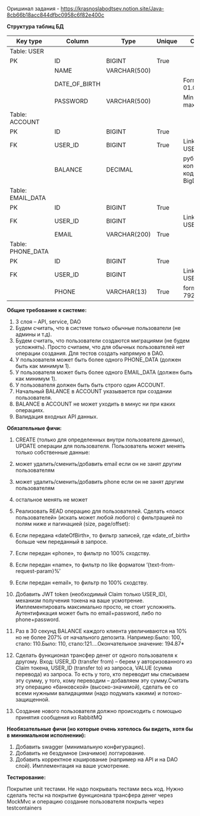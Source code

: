 Оришинал задания - https://krasnoslabodtsev.notion.site/Java-8cb66b18acc844dfbc0958c6f82e400c

**Структура таблиц БД**

| Key type | Column | Type | Unique | Comment |
| --- | --- | --- | --- | --- |
| Table: USER |  |  |  |  |
| PK | ID | BIGINT | True |  |
|  | NAME | VARCHAR(500) |  |  |
|  | DATE_OF_BIRTH |  |  | Format: 01.05.1993 |
|  | PASSWORD | VARCHAR(500) |  | Min length: 8, max 500 |
| Table: ACCOUNT |  |  |  |  |
| PK | ID | BIGINT | True |  |
| FK | USER_ID | BIGINT | True | Link to USER.ID |
|  | BALANCE | DECIMAL |  | рубли + копейки: в коде – BigDecimal |
| Table: EMAIL_DATA |  |  |  |  |
| PK | ID | BIGINT | True |  |
| FK | USER_ID | BIGINT |  | Link to USER.ID |
|  | EMAIL | VARCHAR(200) | True |  |
| Table: PHONE_DATA |  |  |  |  |
| PK | ID | BIGINT | True |  |
| FK | USER_ID | BIGINT |  | Link to USER.ID |
|  | PHONE | VARCHAR(13) | True | format: 79207865432 |


**Общие требование к системе:**

1. 3 слоя – API, service, DAO
2. Будем считать, что в системе только обычные пользователи (не админы и т.д).
3. Будем считать, что пользователи создаются миграциями (не будем усложнять). Просто считаем, что для обычных пользователей нет операции создания. Для тестов создать напрямую в DAO.
4. У пользователя может быть более одного PHONE_DATA (должен быть как минимум 1).
5. У пользователя может быть более одного EMAIL_DATA (должен быть как минимум 1).
6. У пользователя должен быть быть строго один ACCOUNT.
7. Начальный BALANCE в ACCOUNT указывается при создании пользователя.
8. BALANCE в ACCOUNT не может уходить в минус ни при каких операциях.
9. Валидация входных API данных.

**Обязательные фичи:**

1. CREATE (только для определенных внутри пользователя данных), UPDATE операции для пользователя. Пользователь может менять только собственные данные:
2. может удалить/сменить/добавить email если он не занят другим пользователям
3. может удалить/сменить/добавить phone если он не занят другим пользователям
4. остальное менять не может
5. Реализовать READ операцию для пользователей. Сделать «поиск пользователей» (искать может любой любого) с фильтрацией по полям ниже и пагинацией (size, page/offset):
6. Если передана «dateOfBirth», то фильтр записей, где «date_of_birth» больше чем переданный в запросе.
7. Если передан «phone», то фильтр по 100% сходству.
8. Если передан «name», то фильтр по like форматом ‘{text-from-request-param}%’
9. Если передан «email», то фильтр по 100% сходству.
10. Добавить JWT token (необходимый Claim только USER_ID), механизм получения токена на ваше усмотрение. Имплементировать максимально просто, не стоит усложнять. Аутентификация может быть по email+password, либо по phone+password.
11. Раз в 30 секунд BALANCE каждого клиента увеличиваются на 10% но не более 207% от начального депозита.
Например:Было: 100, стало: 110.Было: 110, стало:121.…Окончательное значение: 194.87*
12. Сделать функционал трансфер денег от одного пользователя к другому.
Вход: USER_ID (transfer from) – берем у авторизованного из Claim токена, USER_ID (transfer to) из запроса, VALUE (сумма перевода) из запроса.
То есть у того, кто переводит мы списываем эту сумму, у того, кому переводим – добавляем эту сумму.Считать эту операцию «банковской» (высоко-значимой), сделать ее со всеми нужными валидациями (надо подумать какими) и потоко-защищенной.

13. Создание нового пользователя должно происходить с помощью принятия сообщения из RabbitMQ

**Необязательные фичи (но которые очень хотелось бы видеть, хотя бы в минимальном исполнении):**

1. Добавить swagger (минимальную конфигурацию).
2. Добавить не бездумное (значимое) логгирование.
3. Добавить корректное кэширование (например на API и на DAO слой). Имплементация на ваше усмотрение.

**Тестирование:**

Покрытие unit тестами. Не надо покрывать тестами весь код. Нужно сделать тесты на покрытие функционала трансфера денег через MockMvc и операцию создание пользователя  покрыть через testcontainers

